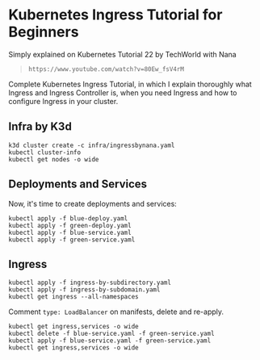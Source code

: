 # Kubernetes Ingress Tutorial for Beginners

Simply explained on Kubernetes Tutorial 22 by TechWorld with Nana

> `https://www.youtube.com/watch?v=80Ew_fsV4rM`

Complete Kubernetes Ingress Tutorial, in which I explain thoroughly what Ingress and Ingress Controller is, when you need Ingress and how to configure Ingress in your cluster.

## Infra by K3d

```Shell
k3d cluster create -c infra/ingressbynana.yaml
kubectl cluster-info 
kubectl get nodes -o wide
```

## Deployments and Services

Now, it's time to create deployments and services:

```Shell
kubectl apply -f blue-deploy.yaml 
kubectl apply -f green-deploy.yaml 
kubectl apply -f blue-service.yaml 
kubectl apply -f green-service.yaml 
```

## Ingress

```Shell
kubectl apply -f ingress-by-subdirectory.yaml 
kubectl apply -f ingress-by-subdomain.yaml 
kubectl get ingress --all-namespaces
```

Comment `type: LoadBalancer` on manifests, delete and re-apply.

```Shell
kubectl get ingress,services -o wide
kubectl delete -f blue-service.yaml -f green-service.yaml 
kubectl apply -f blue-service.yaml -f green-service.yaml 
kubectl get ingress,services -o wide
```


